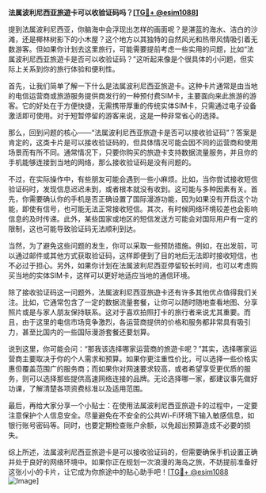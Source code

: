**法属波利尼西亚旅遊卡可以收验证码吗？[[TG💪+ @esim1088](https://t.me/s/esim1088)]**

提到法属波利尼西亚，你脑海中会浮现出怎样的画面呢？是湛蓝的海水、洁白的沙滩，还是椰林树影下的小木屋？这个地方以其独特的自然风光和热带风情吸引着无数游客。但如果你计划去这里旅行，可能需要提前考虑一些实用的问题，比如“法属波利尼西亚旅遊卡是否可以收验证码？”这听起来像是个很具体的小问题，但实际上关系到你的旅行体验和便利性。

首先，让我们简单了解一下什么是法属波利尼西亚旅遊卡。这种卡片通常是由当地的电信运营商或旅游服务提供商发行的一种预付费SIM卡，主要面向来此旅游的游客。它的好处在于方便快捷，无需携带厚重的传统实体SIM卡，只需通过电子设备激活即可使用。对于短暂停留的游客来说，这是一种非常省心的选择。

那么，回到问题的核心——“法属波利尼西亚旅遊卡是否可以接收验证码”？答案是肯定的，这类卡片是可以接收验证码的，但具体情况可能会因不同的运营商和使用场景而有所不同。通常情况下，只要你购买的旅遊卡支持数据流量服务，并且你的手机能够连接到当地的网络，那么接收验证码是没有问题的。

不过，在实际操作中，有些朋友可能会遇到一些小麻烦。比如，当你尝试接收短信验证码时，发现信息迟迟未到，或者根本就没有收到。这可能与多种因素有关。首先，你需要确认你的手机是否正确设置了国际漫游功能，因为如果没有开启这个功能，即使有信号，也可能无法正常接收短信。其次，有时候网络环境较差也会影响信息的及时传递。此外，某些国家或地区的短信发送方可能会对国际用户有一定的限制，这也可能导致验证码无法顺利到达。

当然，为了避免这些问题的发生，你可以采取一些预防措施。例如，在出发前，可以通过邮件或其他方式获取验证码，这样即便到了目的地后无法即时接收短信，也不必过于担心。另外，如果你计划在法属波利尼西亚停留较长时间，也可以考虑购买当地的实体SIM卡，这样可以更好地适应当地的通信环境。

除了接收验证码这一问题外，法属波利尼西亚旅遊卡还有许多其他优点值得我们关注。比如，它通常包含了一定的数据流量套餐，让你可以随时随地查看地图、分享照片或是与家人朋友保持联系。这对于喜欢拍照打卡的旅行者来说尤其重要。而且，由于这里的电信市场竞争激烈，各运营商提供的价格和服务都非常具有吸引力，甚至比国内的一些国际漫游套餐还要划算。

说到这里，你可能会问：“那我该选择哪家运营商的旅遊卡呢？”其实，选择哪家运营商主要取决于你的个人需求和预算。如果你更注重性价比，可以选择一些价格实惠但覆盖范围广的服务商；而如果你对网速要求较高，或者希望享受更优质的服务，则可以选择那些提供高速网络连接的品牌。无论选择哪一家，都建议事先做好功课，了解清楚各项资费标准以及适用范围。

最后，再给大家分享一个小贴士：在使用法属波利尼西亚旅遊卡的过程中，一定要注意保护个人信息安全。尽量避免在不安全的公共Wi-Fi环境下输入敏感信息，如银行账号密码等。同时，也要定期检查账户余额，以免超出预算造成不必要的损失。

综上所述，法属波利尼西亚旅遊卡是可以接收验证码的，但需要确保手机设置正确并处于良好的网络环境中。如果你正在规划一次浪漫的海岛之旅，不妨提前准备好这张小小的卡片，让它成为你旅途中的贴心助手吧！[[TG💪+ @esim1088](https://t.me/s/esim1088) ![Image](https://i.postimg.cc/4NQfJmqS/Snipaste-2025-05-13-00-14-12.png)]